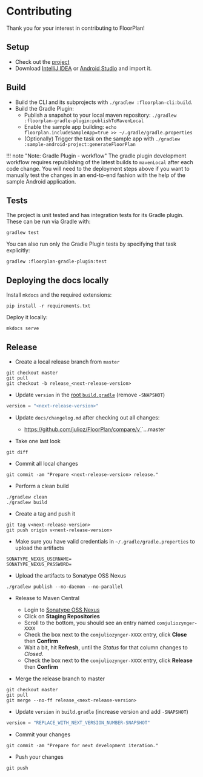# Contributing

Thank you for your interest in contributing to FloorPlan!

## Setup

* Check out the [project](https://github.com/julioz/FloorPlan/)
* Download [IntelliJ IDEA](https://www.jetbrains.com/idea/download/) or [Android Studio](https://developer.android.com/studio) and import it.

## Build

* Build the CLI and its subprojects with `./gradlew :floorplan-cli:build`.
* Build the Gradle Plugin:
  * Publish a snapshot to your local maven repository: `./gradlew :floorplan-gradle-plugin:publishToMavenLocal`
  * Enable the sample app building: `echo floorplan.includeSampleApp=true >> ~/.gradle/gradle.properties`
  * (Optionally) Trigger the task on the sample app with `./gradlew :sample-android-project:generateFloorPlan`

!!! note "Note: Gradle Plugin - workflow"
    The gradle plugin development workflow requires republishing of the latest builds to `mavenLocal` after each code change. You will need to the deployment steps above if you want to manually test the changes in an end-to-end fashion with the help of the sample Android application.

## Tests

The project is unit tested and has integration tests for its Gradle plugin. These can be run via Gradle with:
```
gradlew test
```

You can also run only the Gradle Plugin tests by specifying that task explicitly:

```
gradlew :floorplan-gradle-plugin:test
```

## Deploying the docs locally

Install `mkdocs` and the required extensions:

```
pip install -r requirements.txt
```

Deploy it locally:

```
mkdocs serve
```

## Release

* Create a local release branch from `master`
```
git checkout master
git pull
git checkout -b release_<next-release-version>
```

* Update `version` in the [root `build.gradle`](https://github.com/julioz/FloorPlan/blob/master/build.gradle) (remove `-SNAPSHOT`)
```gradle
version = "<next-release-version>"
```

* Update `docs/changelog.md` after checking out all changes:
  - https://github.com/julioz/FloorPlan/compare/v`<current-release-version>`...master

* Take one last look
```
git diff
```

* Commit all local changes
```
git commit -am "Prepare <next-release-version> release."
```

* Perform a clean build
```
./gradlew clean
./gradlew build
```

* Create a tag and push it
```
git tag v<next-release-version>
git push origin v<next-release-version>
```

* Make sure you have valid credentials in `~/.gradle/gradle.properties` to upload the artifacts
```
SONATYPE_NEXUS_USERNAME=
SONATYPE_NEXUS_PASSWORD=
```

* Upload the artifacts to Sonatype OSS Nexus
```
./gradlew publish --no-daemon --no-parallel
```

* Release to Maven Central
  - Login to [Sonatype OSS Nexus](https://oss.sonatype.org/)
  - Click on **Staging Repositories**
  - Scroll to the bottom, you should see an entry named `comjuliozynger-XXXX`
  - Check the box next to the `comjuliozynger-XXXX` entry, click **Close** then **Confirm**
  - Wait a bit, hit **Refresh**, until the *Status* for that column changes to *Closed*.
  - Check the box next to the `comjuliozynger-XXXX` entry, click **Release** then **Confirm**

* Merge the release branch to master
```
git checkout master
git pull
git merge --no-ff release_<next-release-version>
```
* Update `version` in `build.gradle` (increase version and add `-SNAPSHOT`)
```gradle
version = "REPLACE_WITH_NEXT_VERSION_NUMBER-SNAPSHOT"
```

* Commit your changes
```
git commit -am "Prepare for next development iteration."
```

* Push your changes
```
git push
```

